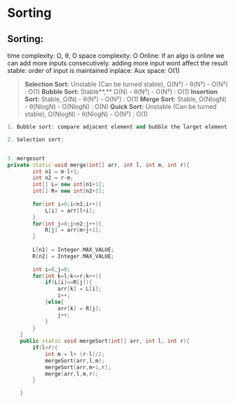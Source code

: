 # Sorting

## Sorting: 
time complexity: Ω, θ, O
space complexity: O
Online: If an algo is online we can add more inputs consecutively. adding more input wont affect the result
stable: order of input is maintained
inplace: Aux space: O(1)

> **Selection Sort:** Unstable \(Can be turned stable\), Ω\(N²\) - θ\(N²\) - O\(N²\) : O\(1\)
> **Bubble Sort:** Stable**,** Ω\(N\) - θ\(N²\) - O\(N²\) : O\(1\)
> **Insertion Sort:** Stable, Ω\(N\) - θ\(N²\) - O\(N²\) : O\(1\)
> **Merge Sort:** Stable, Ω\(NlogN\) - θ\(NlogN\) - O\(NlogN\) : O\(N\)
> **Quick Sort:** Unstable \(Can be turned stable\), Ω\(NlogN\) - θ\(NlogN\) - O\(N²\) : O\(1\)

```cpp
1. Bubble sort: compare adjacent element and bubble the larget element to end.

2. Selection sort:


3. mergesort
private static void merge(int[] arr, int l, int m, int r){
        int n1 = m-l+1;
        int n2 = r-m;
        int[] L= new int[n1+1];
        int[] R= new int[n2+1];
        
        for(int i=0;i<n1;i++){
            L[i] = arr[l+i];
        }
        for(int j=0;j<n2;j++){
            R[j] = arr[m+j+1];
        }
        
        L[n1] = Integer.MAX_VALUE;
        R[n2] = Integer.MAX_VALUE;
        
        int i=0,j=0;
        for(int k=l;k<=r;k++){
            if(L[i]<=R[j]){
                arr[k] = L[i];
                i++;
            }else{
                arr[k] = R[j];
                j++;
            }
        }
    }
    public static void mergeSort(int[] arr, int l, int r){
        if(l<r){
            int m = l+ (r-l)/2;
            mergeSort(arr,l,m);
            mergeSort(arr,m+1,r);
            merge(arr,l,m,r);
        }
        
    }
```
